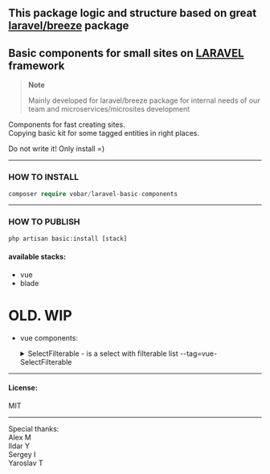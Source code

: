 ## This package logic and structure based on great [laravel/breeze](https://github.com/laravel/breeze) package

## Basic components for small sites on [LARAVEL](https://github.com/laravel/laravel) framework

> **Note**
>
> Mainly developed for laravel/breeze package for internal needs of our team and microservices/microsites development


Components for fast creating sites.\
Copying basic kit for some tagged entities in right places.

Do not write it! Only install =)

---

### HOW TO INSTALL
```php
composer require vobar/laravel-basic-components
```
---

### HOW TO PUBLISH
```php
php artisan basic:install [stack]
```
#### available stacks:

- vue
- blade


# OLD. WIP
- vue components:
  <details>
      <summary>SelectFilterable - is a select with filterable list --tag=vue-SelectFilterable</summary>

  **Attention!** Need headlessui npm package!

  Input parameters:
    - selected - selected element id
    - people - list with format:```[{id: 1, name: 'Не выбран'}]```

  #### Пример вызова:
    ```vue
        <SelectFilterable
            v-model:selected="goods.user_id"
            :people="store.responsibles"
        />
    ```

  </details>

---

#### License:

MIT

---

Special thanks:\
Alex M\
Ildar Y\
Sergey I\
Yaroslav T

